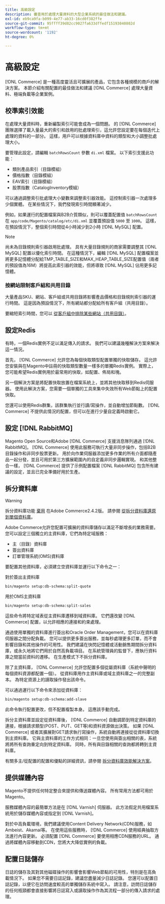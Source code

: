 ```yaml
---
title: 高級設定
description: 審查用於處理大量資料的大型企業系統的最佳做法和建議。
exl-id: eb9ca9fa-b099-4e77-ab33-16cd0f382ffe
source-git-commit: 95ffff39d82cc9027fa633dffedf15193040802d
workflow-type: tm+mt
source-wordcount: '1192'
ht-degree: 0%

---
```


# 高級設定

[!DNL Commerce] 是一種高度靈活且可擴展的產品，它包含各種規模的商戶的解決方案。 本節介紹有關配置的最佳做法和建議 [!DNL Commerce] 處理大量資料、極端負載等企業案例。

## 校準索引效能

在處理大量資料時，重新編製索引可能會成為一個問題。 的 [!DNL Commerce] 團隊選擇了載入量最大的索引和啟用的批處理索引，這允許您設定要在每個迭代上處理的資料的一部分。 這樣，用戶可以根據資料庫中資料的類型和大小調整批處理大小。

要管理此設定，請編輯 `batchRowsCount` 參數 `di.xml` 檔案。 以下索引支援此功能：

* 類別產品索引（目錄模組）
* 價格指數（目錄模組）
* EAV索引（目錄模組）
* 股票指數（CatalogInventory模組）

可以通過調整索引批處理大小變數來調整索引器效能。 這控制索引器一次處理多少個實體。 在某些情況下，我們發現索引時間顯著減少。

例如，如果運行的配置檔案與B2B介質類似，則可以覆蓋配置值 `batchRowsCount` 在 `app/code/Magento/catalog/etc/di.xml` 並覆蓋預設值 `5000` 至 `1000`。 這樣，在預設情況下，整個索引時間從4小時減少到2小時 [!DNL MySQL] 配置。

>[!NOTE]
>
>尚未為目錄規則索引器啟用批處理。 具有大量目錄規則的商家需要調整其 [!DNL MySQL] 配置以優化索引時間。 在這種情況下，編輯 [!DNL MySQL] 配置檔案並將更多記憶體分配給TMP_TABLE_SIZE和MAX_HEAP_TABLE_SIZE配置值（兩者的預設值為16M）將提高此索引器的效能，但將導致 [!DNL MySQL] 佔用更多記憶體。

### 按網站限制客戶組和共用目錄

大量產品SKU、網站、客戶組或共用目錄將影響產品價格和目錄規則索引器的運行時間。 這是因為預設情況下，所有網站都分配給所有客戶組（共用目錄）。

要縮短索引時間，您可以 [從客戶組中排除某些網站（共用目錄）](https://developer.adobe.com/commerce/php/development/components/indexing/optimization/#customer-group-limitations-by-websites)。

## 設定Redis

有時，一個Redis實例不足以滿足傳入的請求。 我們可以建議幾種解決方案來解決這一情況。

首先， [!DNL Commerce] 允許您為每個快取類型配置單獨的快取儲存。 這允許您安裝與在Magento中註冊的快取類型數量一樣多的單獨Redis實例。 實際上，您可能希望Redis實例用於最常用的快取，如配置、佈局和塊。

另一個解決方案是將配置快取放置在檔案系統上，並將其他快取移到Redis伺服器。 使用此解決方案，您需要一個單獨的工具來集中失效所有Web節點上的配置快取。

您還可以使用Redis群集，該群集執行並行讀/寫操作，並自動增加節點數。 [!DNL Commerce] 不提供此情況的配置，但可以在進行少量自定義時啟動它。

## 設定 [!DNL RabbitMQ]

Magento Open Source和Adobe [!DNL Commerce] 支援消息隊列通過 [!DNL RabbitMQ]。 [!DNL Commerce] 使用此服務可執行大量非同步操作，包括B2B目錄操作和非同步股票更新。 用於向作業伺服器添加更多作業的所有介面都隨產品一起分發，並且可用於第三方擴展範圍內的自定義非同步邏輯實現。 和其他整合一樣， [!DNL Commerce] 提供了示例配置檔案 [!DNL RabbitMQ] 包含所有建議的設定，並且已完全準備好用於生產。

## 拆分資料庫

>[!WARNING]
>
>拆分資料庫功能 [棄用](https://community.magento.com/t5/Magento-DevBlog/Deprecation-of-Split-Database-in-Magento-Commerce/ba-p/465187) 在Adobe Commerce2.4.2版。 請參閱 [從拆分資料庫還原到單個資料庫](../configuration/storage/revert-split-database.md)。

Adobe Commerce允許您配置可擴展的資料庫儲存以滿足不斷增長的業務需要。 您可以設定三個獨立的主資料庫，它們為特定域服務：

* 主（目錄）資料庫
* 簽出資料庫
* 訂單管理系統(OMS)資料庫

要配置其他資料庫，必須建立空資料庫並運行以下命令之一：

對於簽出主資料庫

```bash
bin/magento setup:db-schema:split-quote
```

用於OMS主資料庫

```bash
bin/magento setup:db-schema:split-sales
```

這些命令將特定域表從主資料庫遷移到域資料庫。 它們還改變 [!DNL Commerce] 配置，以允許相應的連接和約束處理。

通過使用單獨的資料庫進行簽出和Oracle Order Management，您可以在資料庫伺服器之間分配負載。 您可以提供更多簽出服務，並每秒處理更多訂單，而不會影響目錄和其他操作的可用性。 我們建議在快閃記憶體或活動銷售期間拆分資料庫，或永久地將它們用於自然高負載項目。 在系統管理員的監督下，應執行資料庫之間當前資料的遷移。  在生產模式下不拆分資料庫。

除了主資料庫， [!DNL Commerce] 允許您配置多個從屬資料庫（系統中聲明的每個資料資源都配置一個）。 從資料庫用作主資料庫或域主資料庫之一的完整副本。 為特定資源上的讀取操作發出該命令。

可以通過運行以下命令來添加從資料庫：

```bash
bin/magento setup:db-schema:add-slave
```

此命令執行配置更改，但不配置複製本身。 這應該手動完成。

拆分主資料庫並設定從資料庫後， [!DNL Commerce] 自動調節到特定資料庫的連接，根據請求類型(POST、PUT、GET等)和資料資源做出決策。 如果 [!DNL Commerce] 或者其擴展對GET請求執行寫操作，系統自動將連接從從資料庫切換到主資料庫。 它與主資料庫的工作方式相同：一旦您使用與簽出相關的表，系統將將所有查詢重定向到特定資料庫。 同時，所有與目錄相關的查詢都將轉到主資料庫。

有關多主/從配置的配置和優點的詳細資訊，請參閱
[拆分資料庫效能解決方案](../configuration/storage/multi-master.md)。

## 提供媒體內容

Magento不提供任何特定整合來提供和傳送媒體內容。 所有常用方法都可用於Magento。

服務媒體內容的最簡單方法是在 [!DNL Varnish] 伺服器。 此方法假定共用檔案系統用於儲存媒體內容或指定到 [!DNL Varnish]。

對於中高負載環境，我們建議使用Content Delivery Network(CDN)服務，如Ambeist、Akamai等。 在使用這些服務時， [!DNL Commerce] 使用經典抽取方法進行內容更新。 必須配置 [!DNL Commerce] 要使用相應CDN服務的URL。 通過將媒體內容移動到CDN，您將大大降低實例的負載。

## 配置日誌儲存

日誌的儲存及其對其他磁碟操作的影響會影響Web節點的可用性，特別是在高負載情況下。 如果您不需要日誌記錄，建議您盡量減少日誌記錄。 您還可以配置日誌記錄，以便它在訪問速度較高的單獨儲存系統中寫入。 請注意，訪問日誌儲存的任何瓶頸都會直接影響將日誌寫入或讀取操作作為其流程一部分的傳入請求的處理。
